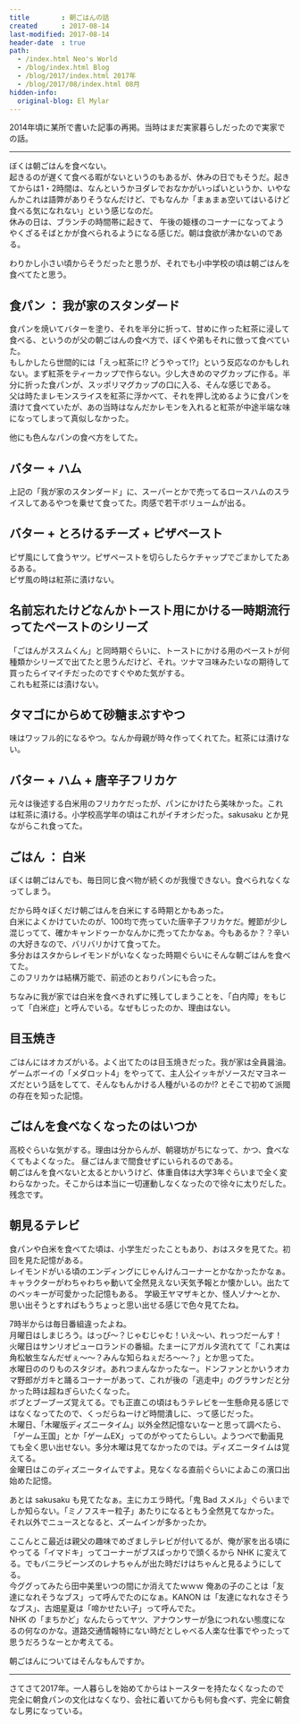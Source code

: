 ```yaml
---
title        : 朝ごはんの話
created      : 2017-08-14
last-modified: 2017-08-14
header-date  : true
path:
  - /index.html Neo's World
  - /blog/index.html Blog
  - /blog/2017/index.html 2017年
  - /blog/2017/08/index.html 08月
hidden-info:
  original-blog: El Mylar
---
```


2014年頃に某所で書いた記事の再掲。当時はまだ実家暮らしだったので実家での話。

---

ぼくは朝ごはんを食べない。  
起きるのが遅くて食べる暇がないというのもあるが、休みの日でもそうだ。起きてからは1・2時間は、なんというかヨダレでおなかがいっぱいというか、いやなんかこれは語弊がありそうなんだけど、でもなんか「まぁまぁ空いてはいるけど食べる気になれない」という感じなのだ。  
休みの日は、ブランチの時間帯に起きて、 午後の姫様のコーナーになってようやくざるそばとかが食べられるようになる感じだ。朝は食欲が沸かないのである。

わりかし小さい頃からそうだったと思うが、それでも小中学校の頃は朝ごはんを食べてたと思う。

## 食パン ： 我が家のスタンダード

食パンを焼いてバターを塗り、それを半分に折って、甘めに作った紅茶に浸して食べる、というのが父の朝ごはんの食べ方で、ぼくや弟もそれに倣って食べていた。  
もしかしたら世間的には「えっ紅茶に!? どうやって!?」という反応なのかもしれない。まず紅茶をティーカップで作らない。少し大きめのマグカップに作る。半分に折った食パンが、スッポリマグカップの口に入る、そんな感じである。  
父は時たまレモンスライスを紅茶に浮かべて、それを押し沈めるように食パンを漬けて食べていたが、あの当時はなんだかレモンを入れると紅茶が中途半端な味になってしまって真似しなかった。

他にも色んなパンの食べ方をしてた。

## バター + ハム

上記の「我が家のスタンダード」に、スーパーとかで売ってるロースハムのスライスしてあるやつを乗せて食ってた。肉感で若干ボリュームが出る。

## バター + とろけるチーズ + ピザペースト

ピザ風にして食うヤツ。ピザペーストを切らしたらケチャップでごまかしてたあるある。  
ピザ風の時は紅茶に漬けない。

## 名前忘れたけどなんかトースト用にかける一時期流行ってたペーストのシリーズ

「ごはんがススムくん」と同時期ぐらいに、トーストにかける用のペーストが何種類かシリーズで出てたと思うんだけど、それ。ツナマヨ味みたいなの期待して買ったらイマイチだったのですぐやめた気がする。  
これも紅茶には漬けない。

## タマゴにからめて砂糖まぶすやつ

味はワッフル的になるやつ。なんか母親が時々作ってくれてた。紅茶には漬けない。

## バター + ハム + 唐辛子フリカケ

元々は後述する白米用のフリカケだったが、パンにかけたら美味かった。これは紅茶に漬ける。小学校高学年の頃はこれがイチオシだった。sakusaku とか見ながらこれ食ってた。

## ごはん ： 白米

ぼくは朝ごはんでも、毎日同じ食べ物が続くのが我慢できない。食べられなくなってしまう。

だから時々ぼくだけ朝ごはんを白米にする時期とかもあった。  
白米によくかけていたのが、100均で売っていた唐辛子フリカケだ。鰹節が少し混じってて、確かキャンドゥーかなんかに売ってたかなぁ。今もあるか？？辛いの大好きなので、バリバリかけて食ってた。  
多分おはスタからレイモンドがいなくなった時期ぐらいにそんな朝ごはんを食べてた。  
このフリカケは結構万能で、前述のとおりパンにも合った。

ちなみに我が家では白米を食べきれずに残してしまうことを、「白内障」をもじって「白米症」と呼んでいる。なぜもじったのか、理由はない。

## 目玉焼き

ごはんにはオカズがいる。よく出てたのは目玉焼きだった。我が家は全員醤油。  
ゲームボーイの「メダロット4」をやってて、主人公イッキがソースだマヨネーズだという話をしてて、そんなもんかける人種がいるのか!? とそこで初めて派閥の存在を知った記憶。

## ごはんを食べなくなったのはいつか

高校ぐらいな気がする。理由は分からんが、朝寝坊がちになって、かつ、食べなくてもよくなった。 昼ごはんまで間食せずにいられるのである。  
朝ごはんを食べないと太るとかいうけど、体重自体は大学3年ぐらいまで全く変わらなかった。そこからは本当に一切運動しなくなったので徐々に太りだした。残念です。

## 朝見るテレビ

食パンや白米を食べてた頃は、小学生だったこともあり、おはスタを見てた。初回を見た記憶がある。  
レイモンドがいる頃のエンディングにじゃんけんコーナーとかなかったかなぁ。キャラクターがわちゃわちゃ動いて全然見えない天気予報とか懐かしい。出たてのベッキーが可愛かった記憶もある。 学級王ヤマザキとか、怪人ゾナ～とか、思い出そうとすればもうちょっと思い出せる感じで色々見てたね。

7時半からは毎日番組違ったよね。  
月曜日はしまじろう。はっぴ～？じゃむじゃむ！いえ～い、れっつだーんす！  
火曜日はサンリオピューロランドの番組。たまーにアガルタ流れてて「これ実は角松敏生なんだぜぇ～～？みんな知らねぇだろ～～？」とか思ってた。  
水曜日ののりものスタジオ。あれつまんなかったなー。ドンファンとかいうオカマ野郎がガキと踊るコーナーがあって、これが後の「逃走中」のグラサンだと分かった時は超ねぎらいたくなった。  
ボブとブーブーズ覚えてる。でも正直この頃はもうテレビを一生懸命見る感じではなくなってたので、くっだらねーけど時間潰しに、って感じだった。  
木曜日、「木曜版ディズニータイム」以外全然記憶ないなーと思って調べたら、「ゲーム王国」とか「ゲームEX」ってのがやってたらしい。ようつべで動画見ても全く思い出せない。多分木曜は見てなかったのでは。ディズニータイムは覚えてる。  
金曜日はこのディズニータイムですよ。見なくなる直前ぐらいによゐこの濱口出始めた記憶。

あとは sakusaku も見てたなぁ。主にカエラ時代。「鬼 Bad スメル」ぐらいまでしか知らない。「ミノフスキー粒子」あたりになるともう全然見てなかった。  
それ以外でニュースとなると、ズームインが多かったか。

ここんとこ最近は親父の趣味でめざましテレビが付いてるが、俺が家を出る頃にやってる「イマドキ」ってコーナーがブスばっかりで頭くるから NHK に変えてる。でもバニラビーンズのレナちゃんが出た時だけはちゃんと見るようにしてる。  
今ググってみたら田中美里いつの間にか消えてたｗｗｗ 俺あの子のことは「友達になれそうなブス」って呼んでたのになぁ。KANON は「友達になれなさそうなブス」、古畑星夏は「啼かせたい子」って呼んでた。  
NHK の「まちかど」なんたらってヤツ、アナウンサーが急につれない態度になるの何なのかな。道路交通情報特にない時だとしゃべる人楽な仕事でやったって思うだろうなーとか考えてる。

朝ごはんについてはそんなもんですか。

---

さてさて2017年。一人暮らしを始めてからはトースターを持たなくなったので完全に朝食パンの文化はなくなり、会社に着いてからも何も食べず、完全に朝食なし男になっている。
